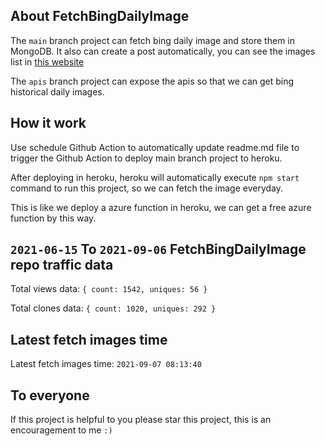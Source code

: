 ## About FetchBingDailyImage

The `main` branch project can fetch bing daily image and store them in MongoDB.
It also can create a post automatically, you can see the images list in [this website](https://oursalbum.netlify.app)

The `apis` branch project can expose the apis so that we can get bing historical daily images.

## How it work

Use schedule Github Action to automatically update readme.md file to trigger the Github Action to deploy main branch project to heroku.

After deploying in heroku, heroku will automatically execute `npm start` command to run this project, so we can fetch the image everyday.

This is like we deploy a azure function in heroku, we can get a free azure function by this way.

## `2021-06-15` To `2021-09-06` FetchBingDailyImage repo traffic data

Total views data: `{ count: 1542, uniques: 56 }`

Total clones data: `{ count: 1020, uniques: 292 }`

## Latest fetch images time

Latest fetch images time: `2021-09-07 08:13:40`

## To everyone

If this project is helpful to you please star this project, this is an encouragement to me `:)`




